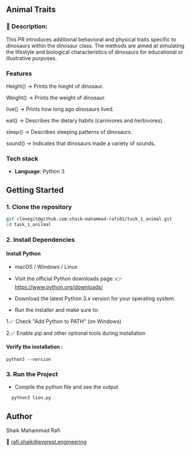 
## Animal Traits

### 📄 Description:
This PR introduces additional behavioral and physical traits specific to dinosaurs within the dinosaur class. The methods are aimed at simulating the lifestyle and biological characteristics of dinosaurs for educational or illustrative purposes.

### Features 

Height()
→ Prints the hieght of dinosaur.

Weight()
→ Prints the weight of dinosaur.

live()
→ Prints how long ago dinosaurs lived.

eat()
→ Describes the dietary habits (carnivores and herbivores).

sleep()
→ Describes sleeping patterns of dinosaurs.

sound()
→ Indicates that dinosaurs made a variety of sounds.

### Tech stack 

- **Language**: Python 3

##  Getting Started

### 1. Clone the repository

```bash
git clonegit@github.com:shaik-mahammad-rafi01/task_1_animal.git
cd task_1_anilmal
```

### 2. Install Dependencies 

  #### Install Python 
  - macOS / Windows / Linux

- Visit the official Python downloads page:
👉 https://www.python.org/downloads/
- Download the latest Python 3.x version for your operating system.

- Run the installer and make sure to:

1.✅ Check "Add Python to PATH" (on Windows)

2.✅ Enable pip and other optional tools during installation


#### Verify the installation : 
```
python3 --version
```

### 3. Run the Project 
- Compile the python file and see the output
```bash 
  python3 lion.py
```

## Author
Shaik Mahammad Rafi  

📧 [rafi.shaik@everest.engineering](mailto:rafi.shaik@everest.engineering)

